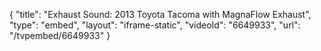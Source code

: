 {
    "title": "Exhaust Sound: 2013 Toyota Tacoma with MagnaFlow Exhaust",
    "type": "embed",
    "layout": "iframe-static",
    "videoId": "6649933",
    "url": "\/tvpembed\/6649933"
}